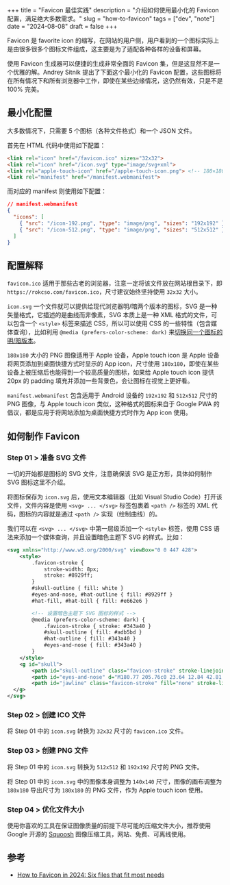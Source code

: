 +++
title = "Favicon 最佳实践"
description = "介绍如何使用最小化的 Favicon 配置，满足绝大多数需求。"
slug = "how-to-favicon"
tags = ["dev", "note"]
date = "2024-08-08"
draft = false
+++

Favicon 是 favorite icon 的缩写，在网站的用户侧，用户看到的一个图标实际上是由很多很多个图标文件组成，这主要是为了适配各种各样的设备和屏幕。

使用 Favicon 生成器可以便捷的生成非常全面的 Favicon 集，但是这显然不是一个优雅的解。Andrey Sitnik 提出了下面这个最小化的 Favicon 配置，这些图标将在所有情况下和所有浏览器中工作，即使在某些边缘情况，这仍然有效，只是不是 100% 完美。

## 最小化配置

大多数情况下，只需要 5 个图标（各种文件格式）和一个 JSON 文件。

首先在 HTML 代码中使用如下配置：

```html
<link rel="icon" href="/favicon.ico" sizes="32x32">
<link rel="icon" href="/icon.svg" type="image/svg+xml">
<link rel="apple-touch-icon" href="/apple-touch-icon.png"> <!-- 180×180 -->
<link rel="manifest" href="/manifest.webmanifest">
```

而对应的 manifest 则使用如下配置：

```json
// manifest.webmanifest
{
  "icons": [
    { "src": "/icon-192.png", "type": "image/png", "sizes": "192x192" },
    { "src": "/icon-512.png", "type": "image/png", "sizes": "512x512" }
  ]
}
```

## 配置解释

`favicon.ico` 适用于那些古老的浏览器，注意一定将该文件放在网站根目录下，即 `https://rokcso.com/favicon.ico`，尺寸建议始终坚持使用 `32x32` 大小。

`icon.svg` 一个文件就可以提供给现代浏览器明/暗两个版本的图标，SVG 是一种矢量格式，它描述的是曲线而非像素，SVG 本质上是一种 XML 格式的文件，可以包含一个 `<style>` 标签来描述 CSS，所以可以使用 CSS 的一些特性（包含媒体查询），比如利用 `@media (prefers-color-scheme: dark)` 来[切换同一个图标的明/暗版本](https://web.dev/articles/building/an-adaptive-favicon?hl=zh-cn)。

`180x180` 大小的 PNG 图像适用于 Apple 设备，Apple touch icon 是 Apple 设备将网页添加到桌面快捷方式时显示的 App icon，尺寸使用 `180x180`，即使在某些设备上被压缩后也能得到一个较高质量的图标，如果给 Apple touch icon 提供 20px 的 padding 填充并添加一些背景色，会让图标在视觉上更好看。

`manifest.webmanifest` 包含适用于 Android 设备的 `192x192` 和 `512x512` 尺寸的 PNG 图像，与 Apple touch icon 类似，这种格式的图标来自于 Google PWA 的倡议，都是应用于将网站添加为桌面快捷方式时作为 App icon 使用。

## 如何制作 Favicon

### Step 01 > 准备 SVG 文件

一切的开始都是图标的 SVG 文件，注意确保该 SVG 是正方形，具体如何制作 SVG 图标这里不介绍。

将图标保存为 `icon.svg` 后，使用文本编辑器（比如 Visual Studio Code）打开该文件，文件内容是使用 `<svg> ... </svg>` 标签包裹着 `<path />` 标签的 XML 代码，图标的内容就是通过 `<path />` 实现（绘制曲线）的。

我们可以在 `<svg> ... </svg>` 中第一层级添加一个 `<style>` 标签，使用 CSS 语法来添加一个媒体查询，并且设置暗色主题下 SVG 的样式。比如：

```xml
<svg xmlns="http://www.w3.org/2000/svg" viewBox="0 0 447 428">
    <style>
        .favicon-stroke {
            stroke-width: 8px;
            stroke: #8929ff;
        }
        #skull-outline { fill: white }
        #eyes-and-nose, #hat-outline { fill: #8929ff }
        #hat-fill, #hat-bill { fill: #e662e6 }

        <!-- 设置暗色主题下 SVG 图标的样式 -->
        @media (prefers-color-scheme: dark) {
            .favicon-stroke { stroke: #343a40 }
            #skull-outline { fill: #adb5bd }
            #hat-outline { fill: #343a40 }
            #eyes-and-nose { fill: #343a40 }
        }
    </style>
    <g id="skull">
        <path id="skull-outline" class="favicon-stroke" stroke-linejoin="round" d="M19.62 188.39A166.62 166.62 0 0 1 186.24 21.77c115.25 0 166.61 74.59 166.61 166.62 0 1.83-.08 3.64-.13 5.46h.13s.68 175.09.68 178.65c0 30.11-16.26 41.67-36.32 41.67-12.7 0-35.22-3.93-36.22-32.69h-.2c-1 28.76-16.81 32.69-36.22 32.69-18 0-32.87-6.78-35.77-32.53-2.9 25.75-17.8 32.53-35.8 32.53-20.06 0-36.32-11.56-36.32-41.67 0-2.48.36-24.88.36-24.88A166.68 166.68 0 0 1 19.62 188.39Z" />
        <path id="eyes-and-nose" d="M180.77 205.76c0 23.64 12.84 42.81 28.68 42.81s28.68-19.17 28.68-42.81-12.84-42.82-28.68-42.82-28.68 19.17-28.68 42.82M275 205.76c0 23.64 12.84 42.81 28.68 42.81s28.68-19.17 28.68-42.81-12.84-42.82-28.68-42.82S275 182.11 275 205.76M264.51 276.85s-29.26 43.53-20.12 49.23c7.07 4.41 20.49-16.71 20.49-16.71s12.82 22.58 16.76 20c16.24-10.71-17.13-52.5-17.13-52.5"/>
        <path id="jawline" class="favicon-stroke" fill="none" stroke-linecap="round" d="M114.92 284.33c22.54-1 22 7 22 62.48" />
  </g>
</svg>
```

### Step 02 > 创建 ICO 文件

将 Step 01 中的 `icon.svg` 转换为 `32x32` 尺寸的 `favicon.ico` 文件。

### Step 03 > 创建 PNG 文件

将 Step 01 中的 `icon.svg` 转换为 `512x512` 和 `192x192` 尺寸的 PNG 文件。

将 Step 01 中的 `icon.svg` 中的图像本身调整为 `140x140` 尺寸，图像的画布调整为 `180x180` 导出尺寸为 `180x180` 的 PNG 文件，作为 Apple touch icon 使用。

### Step 04 > 优化文件大小

使用你喜欢的工具在保证图像质量的前提下尽可能的压缩文件大小，推荐使用 Google 开源的 [Squoosh](https://squoosh.app/) 图像压缩工具，网站、免费、可离线使用。

## 参考

- [How to Favicon in 2024: Six files that fit most needs](https://evilmartians.com/chronicles/how-to-favicon-in-2021-six-files-that-fit-most-needs)